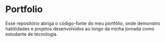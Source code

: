 # Portfolio
 Esse repositório abriga o código-fonte do meu portfólio, onde demonstro habilidades e projetos desenvolvidos ao longo da minha jornada como estudante de tecnologia. 

